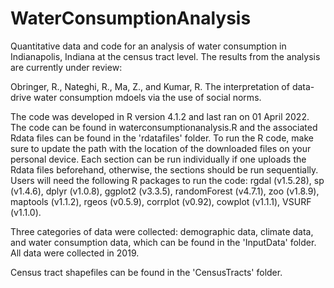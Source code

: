 # WaterConsumptionAnalysis

Quantitative data and code for an analysis of water consumption in Indianapolis, Indiana at the census tract level. The results from the analysis are currently under review:

Obringer, R., Nateghi, R., Ma, Z., and Kumar, R. The interpretation of data-drive water consumption mdoels via the use of social norms.

The code was developed in R version 4.1.2 and last ran on 01 April 2022. The code can be found in waterconsumptionanalysis.R and the associated Rdata files can be found in the 'rdatafiles' folder. To run the R code, make sure to update the path with the location of the downloaded files on your personal device. Each section can be run individually if one uploads the Rdata files beforehand, otherwise, the sections should be run sequentially. Users will need the following R packages to run the code: rgdal (v1.5.28), sp (v1.4.6), dplyr (v1.0.8), ggplot2 (v3.3.5), randomForest (v4.7.1), zoo (v1.8.9), maptools (v1.1.2), rgeos (v0.5.9), corrplot (v0.92), cowplot (v1.1.1), VSURF (v1.1.0).

Three categories of data were collected: demographic data, climate data, and water consumption data, which can be found in the 'InputData' folder. All data were collected in 2019.

Census tract shapefiles can be found in the 'CensusTracts' folder.
